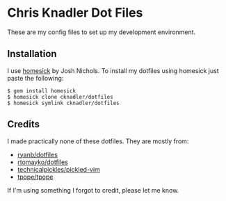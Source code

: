 # Chris Knadler Dot Files
These are my config files to set up my development environment.

## Installation
I use [homesick][homesick] by Josh Nichols. To install my dotfiles using homesick just paste the following:

	$ gem install homesick
	$ homesick clone cknadler/dotfiles
	$ homesick symlink cknadler/dotfiles

## Credits
I made practically none of these dotfiles. They are mostly from:

* [ryanb/dotfiles][ryanb/dotfiles]
* [rtomayko/dotfiles][rtomayko/dotfiles]
* [technicalpickles/pickled-vim][technicalpickles/pickled-vim]
* [tpope/tpope][tpope/tpope]

If I'm using something I forgot to credit, please let me know.

[homesick]: https://github.com/technicalpickles/homesick
[ryanb/dotfiles]: https://github.com/ryanb/dotfiles
[rtomayko/dotfiles]: https://github.com/rtomayko/dotfiles
[technicalpickles/pickled-vim]: https://github.com/technicalpickles/pickled-vim
[tpope/tpope]: https://github.com/tpope/tpope

